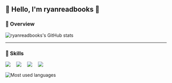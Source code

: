 ## 👋 Hello, I'm ryanreadbooks 👋

<!--
**ryanreadbooks/ryanreadbooks** is a ✨ _special_ ✨ repository because its `README.md` (this file) appears on your GitHub profile.

Here are some ideas to get you started:

- 🔭 I’m currently working on ...
- 🌱 I’m currently learning ...
- 👯 I’m looking to collaborate on ...
- 🤔 I’m looking for help with ...
- 💬 Ask me about ...
- 📫 How to reach me: ...
- 😄 Pronouns: ...
- ⚡ Fun fact: ...
-->

### 🤔 Overview
![ryanreadbooks's GitHub stats](https://github-readme-stats.vercel.app/api?username=ryanreadbooks&locale=en&line_height=24&include_all_commits=true&show_icons=true&hide=contribs&theme=ambient_gradient&rank_icon=default&count_private=true&hide_border=true)

---

### 🔭 Skills
<p align="left"> 
      <a href="#"><img src="https://img.shields.io/badge/Go-00ADD8?style=plastic&logo=go&logoColor=white" ></a>&emsp;
      <a href="#"><img src="https://img.shields.io/badge/C%2B%2B-00599C?style=plastic&logo=c%2B%2B&logoColor=white " ></a>&emsp;
      <a href="#"><img src="https://img.shields.io/badge/C-00599C?style=plastic&logo=c&logoColor=white " ></a>&emsp;
      <a href="#"><img src="https://img.shields.io/badge/Python-3776AB?style=plastic&logo=python&logoColor=white" ></a>&emsp;
</p>

![Most used languages](https://github-readme-stats.vercel.app/api/top-langs/?username=ryanreadbooks&layout=compact&hide_border=true&langs_count=6&theme=ambient_gradient)
